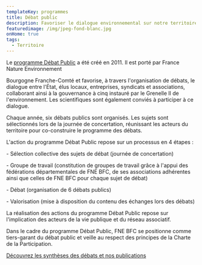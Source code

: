 ```yaml
---
templateKey: programmes
title: Débat public
description: Favoriser le dialogue environnemental sur notre territoire
featuredimage: /img/jpeg-fond-blanc.jpg
onHome: true
tags:
  - Territoire
---
```

<p><a href="https://debatpublic-bfc.org" targer="_blank>
<img src="/img/jpeg-fond-blanc.jpg?nf_resize=fit&w=300#img-center "Logo Débat Public BFC"" alt="Plateau Débat Public BFC" />
</a></p>

Le [programme Débat Public](https://debatpublic-bfc.org/) a été créé en 2011. Il est porté par France Nature Environnement

Bourgogne Franche-Comté et favorise, à travers l'organisation de débats, le dialogue entre l'État, élus locaux, entreprises, syndicats et associations, collaborant ainsi à la gouvernance à cinq instauré par le Grenelle Il de l'environnement. Les scientifiques sont également conviés à participer à ce dialogue.

Chaque année, six débats publics sont organisés. Les sujets sont sélectionnés lors de la journée de concertation, réunissant les acteurs du territoire pour co-construire le programme des débats.

L'action du programme Débat Public repose sur un processus en 4 étapes :

\- Sélection collective des sujets de débat (journée de concertation)

\- Groupe de travail (constitution de groupes de travail grâce à l'appui des fédérations départementales de FNE BFC, de ses associations adhérentes ainsi que celles de FNE BFC pour chaque sujet de débat)

\- Débat (organisation de 6 débats publics)

\- Valorisation (mise à disposition du contenu des échanges lors des débats)

La réalisation des actions du programme Débat Public repose sur l'implication des acteurs de la vie publique et du réseau associatif.

Dans le cadre du programme Débat Public, FNE BFC se positionne comme tiers-garant du débat public et veille au respect des principes de la Charte de la Participation.

[Découvrez les synthèses des débats et nos publications](https://debatpublic-bfc.org/bibliotheque/)